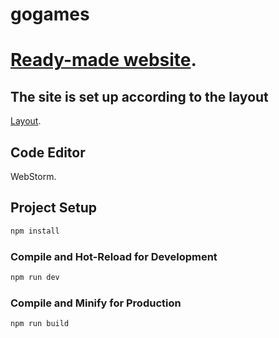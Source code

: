 # gogames

# [Ready-made website](https://arisha260.github.io/Gogames/).

## The site is set up according to the layout

[Layout](https://www.figma.com/design/vgrMGMBzIjMdYDi5z3GY1M/Gogames?node-id=4-2731&node-type=frame&t=GHZAqjIBlBi3bWW7-0).

## Code Editor

WebStorm.

## Project Setup

```sh
npm install
```

### Compile and Hot-Reload for Development

```sh
npm run dev
```

### Compile and Minify for Production

```sh
npm run build
```
